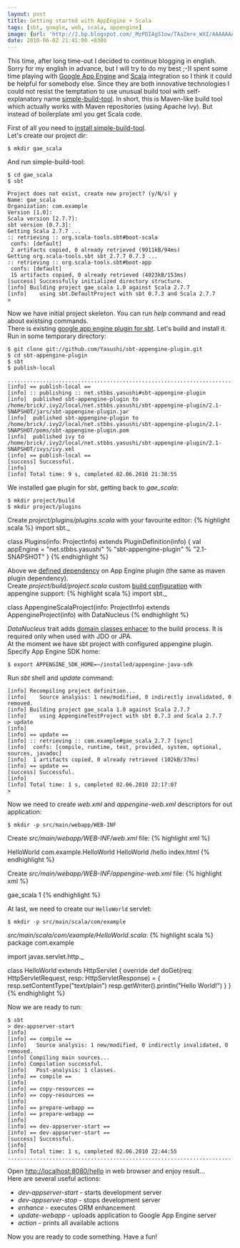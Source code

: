 ```yaml
---
layout: post
title: Getting started with AppEngine + Scala
tags: [sbt, google, web, scala, appengine]
image: {url: 'http://2.bp.blogspot.com/_MzPDIAgS1ow/TAaZmre_WXI/AAAAAAAAOFc/a2_E3nAacQI/s320/scala_appengine.png', width: '315px', height: '186px'}
date: 2010-06-02 21:41:00 +0300
---
```

This time, after long time-out I decided to continue blogging in english. Sorry for my english in advance, but I will try to do my best ;-)I spent some time playing with [Google App Engine][2] and [Scala][3] integration so I think it could be helpful for somebody else. Since they are both innovative technologies I could not resist the temptation to use unusual build tool with self-explanatory name [simple-build-tool][4]. In short, this is Maven-like build tool which actually works with Maven repositories (using Apache Ivy). But instead of boilerplate xml you get Scala code.

<!-- more -->

First of all you need to [install simple-build-tool][5].  
Let's create our project dir:

	$ mkdir gae_scala

And run simple-build-tool:  

	$ cd gae_scala
	$ sbt

~~~~~
Project does not exist, create new project? (y/N/s) y
Name: gae_scala
Organization: com.example
Version [1.0]: 
Scala version [2.7.7]: 
sbt version [0.7.3]: 
Getting Scala 2.7.7 ...
:: retrieving :: org.scala-tools.sbt#boot-scala
 confs: [default]
 2 artifacts copied, 0 already retrieved (9911kB/94ms)
Getting org.scala-tools.sbt sbt_2.7.7 0.7.3 ...
:: retrieving :: org.scala-tools.sbt#boot-app
 confs: [default]
 15 artifacts copied, 0 already retrieved (4023kB/153ms)
[success] Successfully initialized directory structure.
[info] Building project gae_scala 1.0 against Scala 2.7.7
[info]    using sbt.DefaultProject with sbt 0.7.3 and Scala 2.7.7
> 
~~~~~

Now we have initial project skeleton. You can run *help* command and read about existsing commands.  
There is existing [google app engine plugin for sbt][6]. Let's build and install it. Run in some temporary directory:
 
	$ git clone git://github.com/Yasushi/sbt-appengine-plugin.git
	$ cd sbt-appengine-plugin
	$ sbt
	$ publish-local

~~~~~
..........................................................................
[info] == publish-local ==
[info] :: publishing :: net.stbbs.yasushi#sbt-appengine-plugin
[info]  published sbt-appengine-plugin to /home/brick/.ivy2/local/net.stbbs.yasushi/sbt-appengine-plugin/2.1-SNAPSHOT/jars/sbt-appengine-plugin.jar
[info]  published sbt-appengine-plugin to /home/brick/.ivy2/local/net.stbbs.yasushi/sbt-appengine-plugin/2.1-SNAPSHOT/poms/sbt-appengine-plugin.pom
[info]  published ivy to /home/brick/.ivy2/local/net.stbbs.yasushi/sbt-appengine-plugin/2.1-SNAPSHOT/ivys/ivy.xml
[info] == publish-local ==
[success] Successful.
[info] 
[info] Total time: 9 s, completed 02.06.2010 21:38:55
~~~~~

  
We installed gae plugin for sbt, getting back to *gae\_scala*\:

	$ mkdir project/build
	$ mkdir project/plugins

Create *project/plugins/plugins.scala* with your favourite editor:
{% highlight scala %}
import sbt._

class Plugins(info: ProjectInfo) extends PluginDefinition(info) {
  val appEngine = "net.stbbs.yasushi" % "sbt-appengine-plugin" % "2.1-SNAPSHOT"
}
{% endhighlight %}

Above we [defined dependency][7] on App Engine plugin (the same as maven plugin dependency).  
Create *project/build/project.scala* custom [build configuration][8] with appengine support:
{% highlight scala %}
import sbt._

class AppengineScalaProject(info: ProjectInfo)
   extends AppengineProject(info) with DataNucleus
{% endhighlight %}

*DataNucleus* trait adds [domain classes enhacer][9] to the build process. It is required only when used with JDO or JPA.  
At the moment we have sbt project with configured appengine plugin. Specify App Engine SDK home:

	$ export APPENGINE_SDK_HOME=~/installed/appengine-java-sdk

Run *sbt* shell and *update* command:

~~~~~
[info] Recompiling project definition...
[info]    Source analysis: 1 new/modified, 0 indirectly invalidated, 0 removed.
[info] Building project gae_scala 1.0 against Scala 2.7.7
[info]    using AppengineTestProject with sbt 0.7.3 and Scala 2.7.7
> update
[info] 
[info] == update ==
[info] :: retrieving :: com.example#gae_scala_2.7.7 [sync]
[info]  confs: [compile, runtime, test, provided, system, optional, sources, javadoc]
[info]  1 artifacts copied, 0 already retrieved (102kB/37ms)
[info] == update ==
[success] Successful.
[info] 
[info] Total time: 1 s, completed 02.06.2010 22:17:07
> 
~~~~~

Now we need to create *web.xml* and *appengine-web.xml* descriptors for out application:

	$ mkdir -p src/main/webapp/WEB-INF

Create *src/main/webapp/WEB-INF/web.xml* file:
{% highlight xml %}
<?xml version="1.0" encoding="utf-8"?>
<web-app xmlns:xsi="http://www.w3.org/2001/XMLSchema-instance"
xmlns="http://java.sun.com/xml/ns/javaee"
xmlns:web="http://java.sun.com/xml/ns/javaee/web-app_2_5.xsd"
xsi:schemaLocation="http://java.sun.com/xml/ns/javaee
http://java.sun.com/xml/ns/javaee/web-app_2_5.xsd" version="2.5">
        <servlet>
                <servlet-name>HelloWorld</servlet-name>
                <servlet-class>com.example.HelloWorld</servlet-class>
        </servlet>
        <servlet-mapping>
                <servlet-name>HelloWorld</servlet-name>
                <url-pattern>/hello</url-pattern>
        </servlet-mapping>
        <welcome-file-list>
                <welcome-file>index.html</welcome-file>
        </welcome-file-list>
</web-app>
{% endhighlight %}

Create *src/main/webapp/WEB-INF/appengine-web.xml* file:
{% highlight xml %}
<?xml version="1.0" encoding="utf-8"?>
<appengine-web-app xmlns="http://appengine.google.com/ns/1.0">
        <application>gae_scala</application>
        <version>1</version>
</appengine-web-app>
{% endhighlight %}  

At last, we need to create our `HelloWorld` servlet:

	$ mkdir -p src/main/scala/com/example

*src/main/scala/com/example/HelloWorld.scala*:
{% highlight scala %}
package com.example

import javax.servlet.http._

class HelloWorld extends HttpServlet {
  override def doGet(req: HttpServletRequest, resp: HttpServletResponse) = {
    resp.setContentType("text/plain")
    resp.getWriter().println("Hello World!")
  }
}
{% endhighlight %}

Now we are ready to run:

~~~~~
$ sbt
> dev-appserver-start
[info] 
[info] == compile ==
[info]   Source analysis: 1 new/modified, 0 indirectly invalidated, 0 removed.
[info] Compiling main sources...
[info] Compilation successful.
[info]   Post-analysis: 1 classes.
[info] == compile ==
[info] 
[info] == copy-resources ==
[info] == copy-resources ==
[info] 
[info] == prepare-webapp ==
[info] == prepare-webapp ==
[info] 
[info] == dev-appserver-start ==
[info] == dev-appserver-start ==
[success] Successful.
[info] 
[info] Total time: 1 s, completed 02.06.2010 22:44:55
..........................................................................
~~~~~

Open <http://localhost:8080/hello> in web browser and enjoy result...  
Here are several useful actions:

* *dev-appserver-start* - starts development server
* *dev-appserver-stop* - stops development server
* *enhance* - executes ORM enhancement
* *update-webapp* - uploads application to Google App Engine server
* *action* - prints all available actions

Now you are ready to code something. Have a fun!

[1]: http://2.bp.blogspot.com/_MzPDIAgS1ow/TAaZmre_WXI/AAAAAAAAOFc/a2_E3nAacQI/s1600/scala_appengine.png 
[2]: http://code.google.com/appengine/ 
[3]: http://www.scala-lang.org/ 
[4]: http://code.google.com/p/simple-build-tool/ 
[5]: http://code.google.com/p/simple-build-tool/wiki/Setup 
[6]: http://github.com/Yasushi/sbt-appengine-plugin 
[7]: http://code.google.com/p/simple-build-tool/wiki/SbtPlugins 
[8]: http://codjavascript:void(0)e.google.com/p/simple-build-tool/wiki/BuildConfiguration 
[9]: http://code.google.com/intl/en/appengine/docs/java/datastore/usingjdo.html#Enhancing_Data_Classes 

